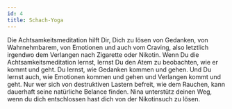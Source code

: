 ```yaml
---
id: 4
title: Schach-Yoga
---
```

Die Achtsamkeitsmeditation hilft Dir, Dich zu lösen von Gedanken, von Wahrnehmbarem,
von Emotionen und auch vom Craving, also letztlich irgendwo dem Verlangen nach
Zigarette oder Nikotin. Wenn Du die Achtsamkeitsmeditation lernst, lernst Du den Atem
zu beobachten, wie er kommt und geht. Du lernst, wie Gedanken kommen und gehen. Und Du
lernst auch, wie Emotionen kommen und gehen und Verlangen kommt und geht. Nur wer sich
von destruktiven Lastern befreit, wie dem Rauchen, kann dauerhaft seine natürliche
Belance finden. Nina unterstütz deinen Weg, wenn du dich entschlossen hast dich von
der Nikotinsuch zu lösen.
